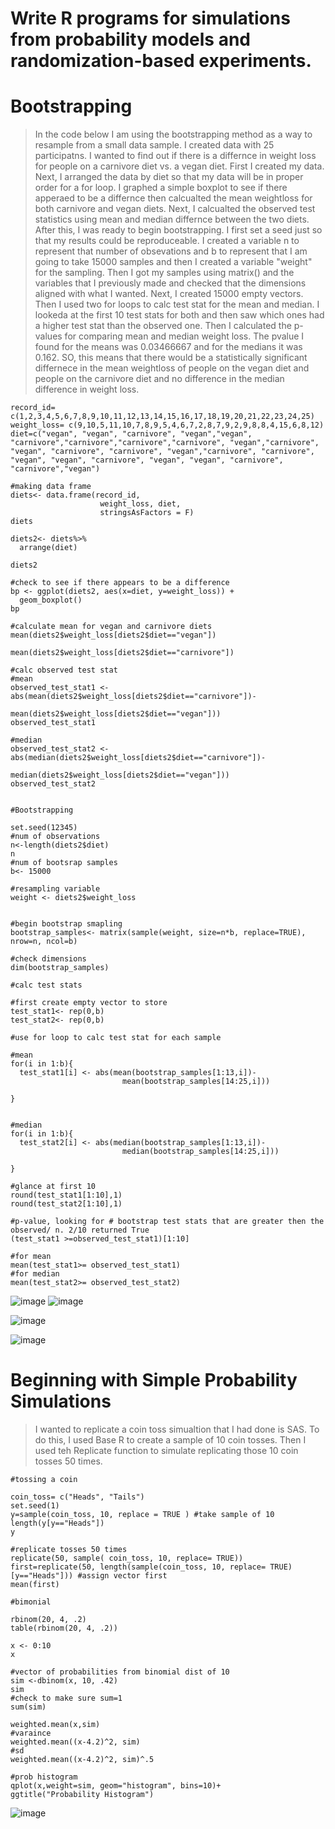# Write R programs for simulations from probability models and randomization-based experiments.

# Bootstrapping
> In the code below I am using the bootstrapping method as a way to resample from a small data sample. I created data with 25 participatns. I wanted to find out if there is a differnce in weight loss for people on a carnivore diet vs. a vegan diet. First I created my data. Next, I arranged the data by diet so that my data will be in proper order for a for loop. I graphed a simple boxplot to see if there apperaed to be a differnce then calcualted the mean weightloss for both carnivore and vegan diets. Next, I calcualted the observed test statistics using mean and median differnce between the two diets. After this, I was ready to begin bootstrapping. I first set a seed just so that my results could be reproduceable. I created a variable n to represent that number of obsevations and b to represent that I am going to take 15000 samples and then I created a variable "weight" for the sampling. Then I got my samples using matrix() and the variables that I previously made and checked that the dimensions aligned with what I wanted. Next, I created 15000 empty vectors. Then I used two for loops to calc test stat for the mean and median. I lookeda at the first 10 test stats for both and then saw which ones had a higher test stat than the observed one. Then I calculated the p-values for comparing mean and median weight loss. The pvalue I found for the means was 0.03466667 and for the medians it was 0.162. SO, this means that there would be a statistically significant differnece in the mean weightloss of people on the vegan diet and people on the carnivore diet and no difference in the median difference in weight loss. 
```{r boot Strapping}
record_id= c(1,2,3,4,5,6,7,8,9,10,11,12,13,14,15,16,17,18,19,20,21,22,23,24,25)
weight_loss= c(9,10,5,11,10,7,8,9,5,4,6,7,2,8,7,9,2,9,8,8,4,15,6,8,12)
diet=c("vegan", "vegan", "carnivore", "vegan","vegan", "carnivore","carnivore","carnivore","carnivore", "vegan","carnivore", "vegan", "carnivore", "carnivore", "vegan","carnivore", "carnivore", "vegan", "vegan", "carnivore", "vegan", "vegan", "carnivore", "carnivore","vegan")

#making data frame
diets<- data.frame(record_id, 
                    weight_loss, diet,
                    stringsAsFactors = F)
diets

diets2<- diets%>%
  arrange(diet)

diets2

#check to see if there appears to be a difference
bp <- ggplot(diets2, aes(x=diet, y=weight_loss)) + 
  geom_boxplot()
bp

#calculate mean for vegan and carnivore diets
mean(diets2$weight_loss[diets2$diet=="vegan"])

mean(diets2$weight_loss[diets2$diet=="carnivore"])

#calc observed test stat
#mean
observed_test_stat1 <-abs(mean(diets2$weight_loss[diets2$diet=="carnivore"])-
                            mean(diets2$weight_loss[diets2$diet=="vegan"]))
observed_test_stat1

#median
observed_test_stat2 <-abs(median(diets2$weight_loss[diets2$diet=="carnivore"])-
                            median(diets2$weight_loss[diets2$diet=="vegan"]))
observed_test_stat2


#Bootstrapping

set.seed(12345)
#num of observations
n<-length(diets2$diet)
n
#num of bootsrap samples
b<- 15000

#resampling variable 
weight <- diets2$weight_loss 


#begin bootstrap smapling
bootstrap_samples<- matrix(sample(weight, size=n*b, replace=TRUE), nrow=n, ncol=b)

#check dimensions
dim(bootstrap_samples)

#calc test stats

#first create empty vector to store
test_stat1<- rep(0,b)
test_stat2<- rep(0,b)

#use for loop to calc test stat for each sample

#mean
for(i in 1:b){
  test_stat1[i] <- abs(mean(bootstrap_samples[1:13,i])-
                         mean(bootstrap_samples[14:25,i]))
  
}


#median
for(i in 1:b){
  test_stat2[i] <- abs(median(bootstrap_samples[1:13,i])-
                         median(bootstrap_samples[14:25,i]))
  
}

#glance at first 10
round(test_stat1[1:10],1)
round(test_stat2[1:10],1)

#p-value, looking for # bootstrap test stats that are greater then the observed/ n. 2/10 returned True
(test_stat1 >=observed_test_stat1)[1:10]

#for mean
mean(test_stat1>= observed_test_stat1)
#for median
mean(test_stat2>= observed_test_stat2)

```
![image](https://user-images.githubusercontent.com/105231104/184029303-d73cce76-cd4a-4fcb-8c2b-5863121d5204.png)
![image](https://user-images.githubusercontent.com/105231104/184029665-471a0e83-99e2-446f-9598-27c200c42b04.png)


![image](https://user-images.githubusercontent.com/105231104/184029193-006366ea-f3e4-4869-ac22-bd6fc627845c.png)

![image](https://user-images.githubusercontent.com/105231104/184029073-113ccff2-bda9-41bc-a696-88bb0b61f1b1.png)


# Beginning with Simple Probability Simulations
> I wanted to replicate a coin toss simualtion that I had done is SAS. To do this, I used Base R to create a sample of 10 coin tosses. Then I used teh Replicate function to simulate replicating those 10 coin tosses 50 times.
```{r Begin simulation coin toss, binomial}
#tossing a coin

coin_toss= c("Heads", "Tails")
set.seed(1)
y=sample(coin_toss, 10, replace = TRUE ) #take sample of 10
length(y[y=="Heads"])
y

#replicate tosses 50 times 
replicate(50, sample( coin_toss, 10, replace= TRUE))
first=replicate(50, length(sample(coin_toss, 10, replace= TRUE)[y=="Heads"])) #assign vector first
mean(first)

#bimonial

rbinom(20, 4, .2)
table(rbinom(20, 4, .2))
```

```{r simulating from  binomial dist of 10 with p=.42}
x <- 0:10
x

#vector of probabilities from binomial dist of 10
sim <-dbinom(x, 10, .42)
sim
#check to make sure sum=1
sum(sim)

weighted.mean(x,sim)
#varaince
weighted.mean((x-4.2)^2, sim)
#sd
weighted.mean((x-4.2)^2, sim)^.5

#prob histogram
qplot(x,weight=sim, geom="histogram", bins=10)+
ggtitle("Probability Histogram")

```
![image](https://user-images.githubusercontent.com/105231104/180086390-cfadc87d-96b9-46be-80a4-0468d5a9cbf9.png)

